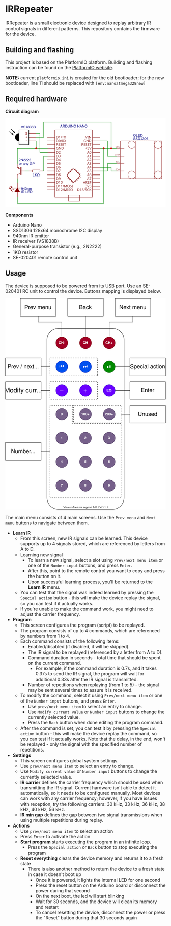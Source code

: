 # IRRepeater

IRRepeater is a small electronic device designed to replay arbitrary IR control signals in different patterns.
This repository contains the firmware for the device.

## Building and flashing

This project is based on the PlatformIO platform. Building and flashing instruction can be found on the [PlatformIO website](https://platformio.org/).

**NOTE:** current `platformio.ini` is created for the old bootloader; for the new bootloader, line 11 should be replaced with `[env:nanoatmega328new]`

## Required hardware

**Circuit diagram**

![Circuit diagram](https://raw.githubusercontent.com/highwayradar/IRRepeater/master/svg/diagram.svg)

**Components**
- Arduino Nano
- SSD1306 128x64 monochrome I2C display
- 940nm IR emitter
- IR receiver (VS1838B)
- General-purpose transistor (e.g., 2N2222)
- 1KΩ resistor
- SE-020401 remote control unit

## Usage

The device is supposed to be powered from its USB port. Use an SE-020401 RC unit to control the device. Buttons mapping is displayed below.

![Remote buttons](https://raw.githubusercontent.com/highwayradar/IRRepeater/master/svg/remote.svg)

The main menu consists of 4 main screens. Use the `Prev menu` and `Next menu` buttons to navigate between them.
- **Learn IR**
  - From this screen, new IR signals can be learned. This device supports up to 4 signals stored, which are referenced by letters from A to D.
  - Learning new signal
    - To learn a new signal, select a slot using `Prev/next menu item` or one of the `Number input` buttons, and press `Enter`.
    - After this, point to the remote control you want to copy and press the button on it.
    - Upon successful learning process, you'll be returned to the **Learn IR** menu.
  - You can test that the signal was indeed learned by pressing the `Special action` button - this will make the device replay the signal, so you can test if it actually works.
  - If you're unable to make the command work, you might need to adjust the carrier frequency.
- **Program**
  - This screen configures the program (script) to be replayed.
  - The program consists of up to 4 commands, which are referenced by numbers from 1 to 4.
  - Each command consists of the following items:
    - Enabled/disabled (if disabled, it will be skipped).
    - The IR signal to be replayed (referenced by a letter from A to D).
    - Command duration in seconds - total time that should be spent on the current command.
      - For example, if the command duration is 0.7s, and it takes 0.37s to send the IR signal, the program will wait for additional 0.33s after the IR signal is transmitted.
    - Number of repetitions when replaying (from 1 to 5) - the signal may be sent several times to assure it is received.
  - To modify the command, select it using `Prev/next menu item` or one of the `Number input` buttons, and press `Enter`.
    - Use `prev/next menu item` to select an entry to change.
    - Use `Modify current value` or `Number input` buttons to change the currently selected value.
    - Press the `Back` button when done editing the program command.
  - After the command is set, you can test it by pressing the `Special action` button - this will make the device replay the command, so you can test if it actually works. Note that the delay, in the end, won't be replayed - only the signal with the specified number of repetitions.
- **Settings**
  - This screen configures global system settings.
  - Use `prev/next menu item` to select an entry to change.
  - Use `Modify current value` or `Number input` buttons to change the currently selected value.
  - **IR carrier** defines the carrier frequency which should be used when transmitting the IR signal. Current hardware isn't able to detect it automatically, so it needs to be configured manually. Most devices can work with any carrier frequency; however, if you have issues with reception, try the following carriers: 30 kHz, 33 kHz, 36 kHz, 38 kHz, 40 kHz, 56 kHz.
  - **IR min gap** defines the gap between two signal transmissions when using multiple repetitions during replay.
- **Actions**
  - Use `prev/next menu item` to select an action
  - Press `Enter` to activate the action
  - **Start program** starts executing the program in an infinite loop.
    - Press the `Special action` or `Back` button to stop executing the program
  - **Reset everything** clears the device memory and returns it to a fresh state
    - There is also another method to return the device to a fresh state in case it doesn't boot up
      - Once it is powered, it lights the internal LED for one second
      - Press the reset button on the Arduino board or disconnect the power during that second
      - On the next boot, the led will start blinking
      - Wait for 30 seconds, and the device will clean its memory and restart
      - To cancel resetting the device, disconnect the power or press the "Reset" button during that 30 seconds again
